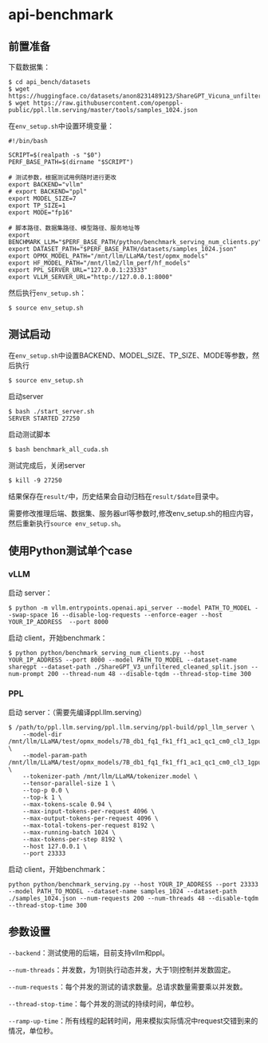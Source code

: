 # api-benchmark

## 前置准备

下载数据集：

```shell
$ cd api_bench/datasets
$ wget https://huggingface.co/datasets/anon8231489123/ShareGPT_Vicuna_unfiltered/resolve/main/ShareGPT_V3_unfiltered_cleaned_split.json
$ wget https://raw.githubusercontent.com/openppl-public/ppl.llm.serving/master/tools/samples_1024.json
```

在`env_setup.sh`中设置环境变量：
```shell
#!/bin/bash

SCRIPT=$(realpath -s "$0")
PERF_BASE_PATH=$(dirname "$SCRIPT")

# 测试参数，根据测试用例随时进行更改
export BACKEND="vllm"
# export BACKEND="ppl"
export MODEL_SIZE=7
export TP_SIZE=1
export MODE="fp16"

# 脚本路径、数据集路径、模型路径、服务地址等
export BENCHMARK_LLM="$PERF_BASE_PATH/python/benchmark_serving_num_clients.py"
export DATASET_PATH="$PERF_BASE_PATH/datasets/samples_1024.json"
export OPMX_MODEL_PATH="/mnt/llm/LLaMA/test/opmx_models"
export HF_MODEL_PATH="/mnt/llm2/llm_perf/hf_models"
export PPL_SERVER_URL="127.0.0.1:23333"
export VLLM_SERVER_URL="http://127.0.0.1:8000"
```
然后执行`env_setup.sh`：
```shell
$ source env_setup.sh
```

## 测试启动

在`env_setup.sh`中设置BACKEND、MODEL_SIZE、TP_SIZE、MODE等参数，然后执行

```shell
$ source env_setup.sh
```

启动server

```shell
$ bash ./start_server.sh
SERVER STARTED 27250
```

启动测试脚本

```shell
$ bash benchmark_all_cuda.sh
```

测试完成后，关闭server

```shell
$ kill -9 27250
```

结果保存在`result/`中，历史结果会自动归档在`result/$date`目录中。

需要修改推理后端、数据集、服务器url等参数时,修改env_setup.sh的相应内容，然后重新执行`source env_setup.sh`。

## 使用Python测试单个case

### vLLM

启动 server：
```shell
$ python -m vllm.entrypoints.openai.api_server --model PATH_TO_MODEL --swap-space 16 --disable-log-requests --enforce-eager --host YOUR_IP_ADDRESS  --port 8000
```

启动 client，开始benchmark：
```shell
$ python python/benchmark_serving_num_clients.py --host YOUR_IP_ADDRESS --port 8000 --model PATH_TO_MODEL --dataset-name sharegpt --dataset-path ./ShareGPT_V3_unfiltered_cleaned_split.json --num-prompt 200 --thread-num 48 --disable-tqdm --thread-stop-time 300
```

### PPL

启动 server：（需要先编译ppl.llm.serving）
```shell
$ /path/to/ppl.llm.serving/ppl.llm.serving/ppl-build/ppl_llm_server \
    --model-dir /mnt/llm/LLaMA/test/opmx_models/7B_db1_fq1_fk1_ff1_ac1_qc1_cm0_cl3_1gpu \
    --model-param-path /mnt/llm/LLaMA/test/opmx_models/7B_db1_fq1_fk1_ff1_ac1_qc1_cm0_cl3_1gpu/params.json \
    --tokenizer-path /mnt/llm/LLaMA/tokenizer.model \
    --tensor-parallel-size 1 \
    --top-p 0.0 \
    --top-k 1 \
    --max-tokens-scale 0.94 \
    --max-input-tokens-per-request 4096 \
    --max-output-tokens-per-request 4096 \
    --max-total-tokens-per-request 8192 \
    --max-running-batch 1024 \
    --max-tokens-per-step 8192 \
    --host 127.0.0.1 \
    --port 23333
```

启动 client，开始benchmark：
```shell
python python/benchmark_serving.py --host YOUR_IP_ADDRESS --port 23333 --model PATH_TO_MODEL --dataset-name samples_1024 --dataset-path ./samples_1024.json --num-requests 200 --num-threads 48 --disable-tqdm --thread-stop-time 300
```

## 参数设置

`--backend`：测试使用的后端，目前支持vllm和ppl。

`--num-threads`：并发数，为1则执行动态并发，大于1则控制并发数固定。

`--num-requests`：每个并发的测试的请求数量。总请求数量需要乘以并发数。

`--thread-stop-time`：每个并发的测试的持续时间，单位秒。

`--ramp-up-time`：所有线程的起转时间，用来模拟实际情况中request交错到来的情况，单位秒。


